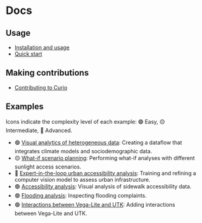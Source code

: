 # Docs

## Usage

- [Installation and usage](USAGE.md)
- [Quick start](QUICK-START.md)

## Making contributions

- [Contributing to Curio](CONTRIBUTIONS.md)

## Examples

Icons indicate the complexity level of each example: 🟢 Easy, 🟡 Intermediate, 🔴 Advanced.

- 🟢 [Visual analytics of heterogeneous data](examples/1-visual-analytics.md): Creating a dataflow that integrates climate models and sociodemographic data.
- 🟡 [What-if scenario planning](examples/2-what-if.md): Performing what-if analyses with different sunlight access scenarios.
- 🔴 [Expert-in-the-loop urban accessibility analysis](examples/3-expert-in-the-loop.md): Training and refining a computer vision model to assess urban infrastructure.
- 🟢 [Accessibility analysis](examples/4-accessibility-analysis.md): Visual analysis of sidewalk accessibility data.
- 🟢 [Flooding analysis](examples/5-flooding-complaints.md): Inspecting flooding complaints.
- 🟢 [Interactions between Vega-Lite and UTK](examples/6-interaction.md): Adding interactions between Vega-Lite and UTK.

